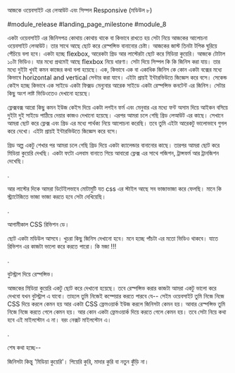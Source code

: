 আজকে ওয়েবসাইট এর লেআউট এবং সিম্পল Responsive (মডিউল ৮)

#module_release #landing_page_milestone #module_8

একটা ওয়েবসাইট এর জিনিসপত্র কোথায় কোথায় থাকে বা কিভাবে রাখতে হয় সেটা নিয়ে আজকের আলোচনা ওয়েবসাইট লেআউট। তার সাথে আছে ছোট করে রেস্পন্সিভ বানানোর চেষ্টা। আজকের জাস্ট তিনটা টপিক ঘুরিয়ে পেঁচিয়ে বলা হবে। একটা হচ্ছে flexbox, আরেকটা গ্রিড আর লাস্টেরটা ছোট করে মিডিয়া কুয়েরি। আজকে টোটাল ১০টা ভিডিও। যার মধ্যে প্রথমেই আছে flexbox নিয়ে ধারণা। সেটা দিয়ে সিম্পল কি কি জিনিস করা যায়। তার মধ্যে দুইটা খুবই কমন কাজের কথা বলা হয়েছে। এক, কিভাবে এক বা একাধিক জিনিস কে কোন একটা বক্সের মধ্যে কিভাবে horizontal and vertical সেন্টার করা যাবে। এইটা প্রায়ই ইন্টারভিউতে জিজ্ঞেস করে বসে। সেকেন্ড কেইস হচ্ছে কিভাবে এক সাইডে একটা ফিক্সড মেন্যুবার আরেক সাইডে একটা রেস্পন্সিভ কনটেন্ট এর জিনিস। সেটার কিছু অংশ লাষ্ট ভিডিওতেও দেখানো হয়েছে। 



ফ্লেক্সবক্স আরো কিছু কমন ইউজ কেইস দিয়ে একটা লগইন ফর্ম এবং মেনুবার এর মধ্যে ফন্ট অসাম দিয়ে আইকন বসিয়ে দুইটা দুই সাইডে পাঠিয়ে দেয়ার কাজও দেখানো হয়েছে। এরপর আমরা চলে গেছি গ্রিড লেআউট এর কাছে। সেখানে আমরা ছোট করে ফ্লেক্স এবং গ্রিড এর মধ্যে পার্থক্য নিয়ে আলোচনা করেছি। তবে তুমি এইটা আরেকটু ভালোভাবে গুগল করে দেখো। এইটা প্রায়ই ইন্টারভিউতে জিজ্ঞেস করে বসে। 

গ্রিড অল্প একটু শেখার পর আমরা চলে গেছি গ্রিড দিয়ে একটা ক্যালেন্ডার বানানোর কাছে। তারপর আমরা ছোট করে মিডিয়া কুয়েরি দেখছি। একটা ফটো এলবাম বানাতে গিয়ে আবারো ফ্লেক্স এর সাথে পজিশন, ট্রান্সফর্ম আর ট্রানজিশন দেখেছি।  



.

আর লাস্টের দিকে আমরা ডিটেইলভাবে মোটামুটি যত css এর স্টাইল আছে সব ভাজাভাজা করে ফেলছি। মানে কি স্ট্র্যাটেজিতে ভাজা ভাজা করতে হবে সেটা দেখিয়েছি। 





.

আগামীকাল CSS রিভিশন ডে। 

ছোট একটা মডিউল আসবে। খুচরা কিছু জিনিস দেখানো হবে। মনে হচ্ছে পাঁচটা এর মতো ভিডিও থাকবে। যাতে রিভিশন এর কাজটা ভালো করে করতে পারো। কি মজা !!!



.



বুটস্ট্রাপ দিয়ে রেস্পন্সিভ। 

আজকের মিডিয়া কুয়েরি একটু ছোট করে দেখানো হয়েছে। তবে রেস্পন্সিভ করার কাজটা আমরা একটু ভালো করে দেখবো যখন বুটস্ট্রাপ এ যাবো। তাহলে তুমি নিজেই কম্পেয়ার করতে পারবে যে-- সেইম ওয়েবসাইট তুমি নিজে নিজে CSS দিয়ে করলে কেমন হয় আর একটা CSS ফ্রেমওয়ার্ক ইউজ করলে জিনিসটা কেমন হয়। আবার রেস্পন্সিভ তুমি নিজে নিজে করতে গেলে কেমন হয়। আর কোন একটা ফ্রেমওয়ার্ক দিয়ে করতে গেলে কেমন হয়। তবে সেটা নিয়ে কথা হবে এই মাইলস্টোন এ না। বরং নেক্সট মাইলস্টোন এ। 



.

শেষ কথা হচ্ছে--



জিনিসটা কিন্তু 'মিডিয়া কুয়েরি'। পিয়েরি কুরি, মাদার কুরি বা নতুন কুঁড়ি না। 





